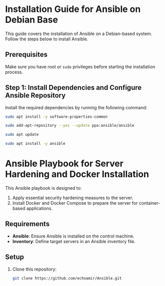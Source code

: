 # Installation Guide for Ansible on Debian Base

This guide covers the installation of Ansible on a Debian-based system. Follow the steps below to install Ansible.

## Prerequisites

Make sure you have root or `sudo` privileges before starting the installation process.

## Step 1: Install Dependencies and Configure Ansible Repository

Install the required dependencies by running the following command:

```bash
sudo apt install -y software-properties-common
```

```bash
sudo add-apt-repository --yes --update ppa:ansible/ansible
```
```bash
sudo apt update
```
```bash
sudo apt install -y ansible
```

# Ansible Playbook for Server Hardening and Docker Installation

This Ansible playbook is designed to:
1. Apply essential security hardening measures to the server.
2. Install Docker and Docker Compose to prepare the server for container-based applications.

## Requirements

- **Ansible**: Ensure Ansible is installed on the control machine.
- **Inventory**: Define target servers in an Ansible inventory file.

## Setup

1. Clone this repository:

   ```bash
   git clone https://github.com/echoamir/Ansible.git
